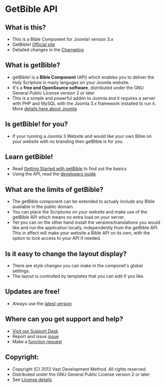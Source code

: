 GetBible API
====================

What is this?
---------------------
* This is a Bible Component for Joomla! version 3.x
* GetBible! [Official site](http://getBible.net)
* Detailed changes in the [Changelog](https://github.com/getbible/joomla-3/commits/master)

What is getBible?
---------------------
* getBible! is a **Bible Component** (API) which enables you to deliver the Holy Scripture in many languges on your Joomla website.
* It's a **free and OpenSource software**, distributed under the GNU General Public License version 2 or later
* This is a simple and powerful addon to Joomla and it requires a server with PHP and MySQL with the Joomla 3.x framework installed to run it.
More [details here about Joomla](http://www.joomla.org/about-joomla.html)

Is getBible! for you?
---------------------
* If your running a Joomla 3 Website and would like your own Bible on your website with no branding then getBible is for you.

Learn getBible!
---------------------
* Read [Getting Started with getBible](https://github.com/getbible/joomla-3/wiki) to find out the basics
* Using the API, read the [developers guide](https://github.com/getbible/Joomla-3/wiki/API)

What are the limits of getBible?
---------------------
* The getBible component can be extended to actualy include any Bible available in the public domain.
* You can place the Scriptures on your website and make use of the getBible API which means no extra load on your server.
* Yet you can on the other hand install the versions/translations you would like and run the application locally, independently from the getBible API. This in affect will make your website a Bible API on its own, with the option to lock access to your API if needed.

Is it easy to change the layout display?
---------------------
* There are style changes you can make in the componet's global settings.
* The layout is controlled by templates that you can edit if you like.

Updates are free!
---------------------
* Always use the [latest version](https://github.com/getbible/Joomla-3/zipball/master/)

Where can you get support and help?
---------------------
* [Visit our Support Desk](http://getbible.net/support)
* Report and issue [issue](https://github.com/getbible/Joomla-3/issues)
* Make a [function request](https://github.com/getbible/Joomla-3/issues)

Copyright:
---------------------
* Copyright (C) 2013 Vast Development Method. All rights reserved.
* Distributed under the GNU General Public License version 2 or later
* See [License details](http://getbible.net/license)
